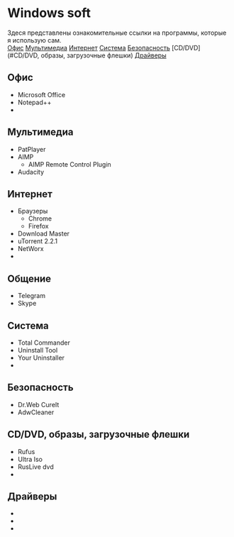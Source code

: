 # Windows soft
Здеся представлены ознакомительные ссылки на программы, которые я использую сам.  
[Офис](#Офис) [Мультимедиа](#Мультимедиа) [Интернет](#Интернет) [Система](#Система) [Безопасность](#Безопасность) [CD/DVD](#CD/DVD, образы, загрузочные флешки) [Драйверы](#Драйверы)
## Офис
* Microsoft Office
* Notepad++
* 

## Мультимедиа
* PatPlayer
* AIMP
  * AIMP Remote Control Plugin
* Audacity

## Интернет
* Браузеры
  * Chrome
  * Firefox
* Download Master
* uTorrent 2.2.1
* NetWorx
* 

## Общение
* Telegram
* Skype

## Система
* Total Commander
* Uninstall Tool
* Your Uninstaller
* 

## Безопасность
* Dr.Web CureIt
* AdwCleaner

## CD/DVD, образы, загрузочные флешки
* Rufus
* Ultra Iso
* RusLive dvd
* 

## Драйверы
* 
* 
* 
